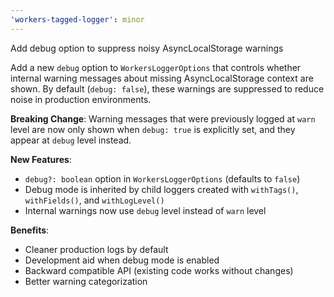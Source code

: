 ```yaml
---
'workers-tagged-logger': minor
---
```


Add debug option to suppress noisy AsyncLocalStorage warnings

Add a new `debug` option to `WorkersLoggerOptions` that controls whether internal warning messages about missing AsyncLocalStorage context are shown. By default (`debug: false`), these warnings are suppressed to reduce noise in production environments.

**Breaking Change**: Warning messages that were previously logged at `warn` level are now only shown when `debug: true` is explicitly set, and they appear at `debug` level instead.

**New Features**:
- `debug?: boolean` option in `WorkersLoggerOptions` (defaults to `false`)
- Debug mode is inherited by child loggers created with `withTags()`, `withFields()`, and `withLogLevel()`
- Internal warnings now use `debug` level instead of `warn` level

**Benefits**:
- Cleaner production logs by default
- Development aid when debug mode is enabled
- Backward compatible API (existing code works without changes)
- Better warning categorization
